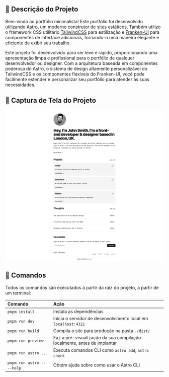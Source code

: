 ## 📖 Descrição do Projeto

Bem-vindo ao portfólio minimalista! Este portfólio foi desenvolvido utilizando [Astro](https://astro.build), um moderno construtor de sites estáticos. Também utilizo o framework CSS utilitário [TailwindCSS](https://tailwindcss.com) para estilização e [Franken-UI](https://www.franken-ui.dev/) para componentes de interface adicionais, tornando-o uma maneira elegante e eficiente de exibir seu trabalho.

Este projeto foi desenvolvido para ser leve e rápido, proporcionando uma apresentação limpa e profissional para o portfólio de qualquer desenvolvedor ou designer. Com a arquitetura baseada em componentes poderosa do Astro, o sistema de design altamente personalizável do TailwindCSS e os componentes flexíveis do Franken-UI, você pode facilmente estender e personalizar seu portfólio para atender às suas necessidades.

## 📸 Captura de Tela do Projeto

![just-the-basics](https://github.com/moouro/minimal-portfolio/blob/main/src/assets/screencapture1.png?raw=true)

## 🧞 Comandos

Todos os comandos são executados a partir da raiz do projeto, a partir de um terminal:

| Comando                    | Ação                                              |
| :------------------------- | :------------------------------------------------ |
| `pnpm install`             | Instala as dependências                           |
| `pnpm run dev`             | Inicia o servidor de desenvolvimento local em `localhost:4321` |
| `pnpm run build`           | Compila o site para produção na pasta `./dist/`   |
| `pnpm run preview`         | Faz a pré-visualização da sua compilação localmente, antes de implantar |
| `pnpm run astro ...`       | Executa comandos CLI como `astro add`, `astro check` |
| `pnpm run astro -- --help` | Obtém ajuda sobre como usar o Astro CLI           |
